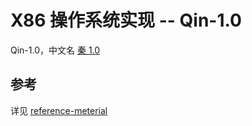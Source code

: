 # X86 操作系统实现 -- Qin-1.0


Qin-1.0，中文名 [秦 1.0](https://santi.huijiwiki.com/wiki/%E4%BA%BA%E5%88%97%E8%AE%A1%E7%AE%97%E6%9C%BA)


## 参考
详见 [reference-meterial](./doc/reference-meterial.md)
